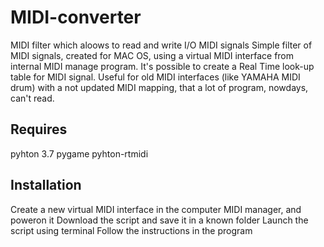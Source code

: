 # MIDI-converter
MIDI filter which aloows to read and write I/O MIDI signals
Simple filter of MIDI signals, created for MAC OS, using a virtual MIDI interface from
internal MIDI manage program.
It's possible to create a Real Time look-up table for MIDI signal.
Useful for old MIDI interfaces (like YAMAHA MIDI drum) with a not updated MIDI mapping,
that a lot of program, nowdays, can't read.

## Requires
pyhton 3.7
pygame
pyhton-rtmidi

## Installation
Create a new virtual MIDI interface in the computer MIDI manager, and poweron it
Download the script and save it in a known folder
Launch the script using terminal
Follow the instructions in the program 
